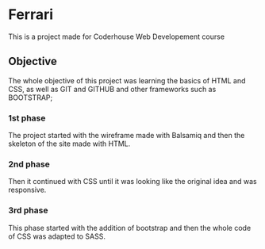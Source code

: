 # Ferrari

This is a project made for Coderhouse Web Developement course

## Objective
The whole objective of this project was learning the basics of HTML and CSS, as well as GIT and GITHUB and other frameworks such as BOOTSTRAP;

### 1st phase

The project started with the wireframe made with Balsamiq and then the skeleton of the site made with HTML.

### 2nd phase

Then it continued with CSS until it was looking like the original idea and was responsive.

### 3rd phase

This phase started with the addition of bootstrap and then the whole code of CSS was adapted to SASS.

